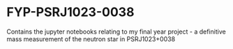 # FYP-PSRJ1023-0038
Contains the jupyter notebooks relating to my final year project - a definitive mass measurement of the neutron star in PSRJ1023+0038
